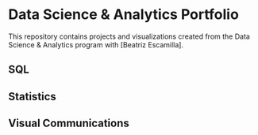 
# Data Science & Analytics Portfolio
This repository contains projects and visualizations created from the Data Science & Analytics program with [Beatriz Escamilla].

## SQL

## Statistics

## Visual Communications

